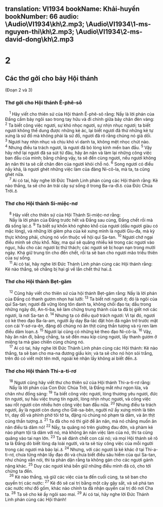 translation: VI1934
bookName: Khải-huyền 
bookNumber: 66
audio: \Audio\VI1934\kh\2.mp3; \Audio\VI1934\1-ms-nguyen-thi\kh\2.mp3; \Audio\VI1934\2-ms-david-dong\kh\2.mp3
-------

<div class="title"><h1>2</h1><h2>Các thơ gởi cho bảy Hội thánh</h2><p>(Đoạn 2 và 3)</p><h3>Thơ gởi cho Hội thánh Ê-phê-sô</h3></div>
<span class="verse kh_2_1"> <sup>1</sup> Hãy viết cho thiên sứ của Hội thánh Ê-phê-sô rằng: Nầy là lời phán của Đấng cầm bảy ngôi sao trong tay hữu và đi chính giữa bảy chân đèn vàng: </span>
<span class="verse kh_2_2"><sup>2</sup> Ta biết công việc ngươi, sự khó nhọc ngươi, sự nhịn nhục ngươi; ta biết ngươi không thể dung được những kẻ ác, lại biết ngươi đã thử những kẻ tự xưng là sứ đồ mà không phải là sứ đồ, ngươi đã rõ rằng chúng nó giả dối. </span>
<span class="verse kh_2_3"><sup>3</sup> Ngươi hay nhịn nhục và chịu khó vì danh ta, không mệt nhọc chút nào. </span>
<span class="verse kh_2_4"><sup>4</sup> Nhưng điều ta trách ngươi, là ngươi đã bỏ lòng kính mến ban đầu. </span>
<span class="verse kh_2_5"><sup>5</sup> Vậy hãy nhớ lại ngươi đã sa sút từ đâu, hãy ăn năn và làm lại những công việc ban đầu của mình; bằng chẳng vậy, ta sẽ đến cùng ngươi, nếu ngươi không ăn năn thì ta sẽ cất chân đèn của ngươi khỏi chỗ nó. </span>
<span class="verse kh_2_6"><sup>6</sup> Song ngươi có điều nầy khá, là ngươi ghét những việc làm của đảng Ni-cô-la, mà ta, ta cũng ghét nữa. <br/></span>
<span class="verse kh_2_7"> <sup>7</sup> Ai có tai, hãy nghe lời Đức Thánh Linh phán cùng các Hội thánh rằng: Kẻ nào thắng, ta sẽ cho ăn trái cây sự sống ở trong Ba-ra-đi<a data-toggle="tooltip" data-placement="bottom" title="Xem lời chua trong sách Lu-ca 23:43">⚓</a> của Đức Chúa Trời.<a data-toggle="tooltip" data-placement="bottom" title="Sa 2:9; Kh 22:2; Exe 28:13">⚓</a><br/></span>
<div class="title"><h3>Thơ cho Hội thánh Si-miệc-nơ</h3></div>
<span class="verse kh_2_8"> <sup>8</sup> Hãy viết cho thiên sứ của Hội Thánh Si-miệc-nơ rằng: <br/> Nầy là lời phán của Đấng trước hết và Đấng sau cùng, Đấng chết rồi mà đã sống lại:<a data-toggle="tooltip" data-placement="bottom" title="Es 44:6; 48:12; Kh 1:17; 22:13">⚓</a></span>
<span class="verse kh_2_9"><sup>9</sup> Ta biết sự khốn khó nghèo khổ của ngươi (dầu ngươi giàu có mặc lòng), và những lời gièm pha của kẻ xưng mình là người Giu-đa, mà kỳ thực không phải, chúng nó vốn thuộc về hội quỉ Sa-tan. </span>
<span class="verse kh_2_10"><sup>10</sup> Ngươi chớ ngại điều mình sẽ chịu khổ. Này, ma quỉ sẽ quăng nhiều kẻ trong các ngươi vào ngục, hầu cho các ngươi bị thử thách; các ngươi sẽ bị hoạn nạn trong mười ngày. Khá giữ trung tín cho đến chết, rồi ta sẽ ban cho ngươi mão triều thiên của sự sống. <br/></span>
<span class="verse kh_2_11"> <sup>11</sup> Ai có tai, hãy nghe lời Đức Thánh Linh phán cùng các Hội thánh rằng: Kẻ nào thắng, sẽ chẳng bị hại gì về lần chết thứ hai.<a data-toggle="tooltip" data-placement="bottom" title="Kh 20:14; 21:8">⚓</a><br/></span>
<div class="title"><h3>Thơ cho Hội thánh Bẹt-găm</h3></div>
<span class="verse kh_2_12"> <sup>12</sup> Cũng hãy viết cho thiên sứ của hội thánh Bẹt-găm rằng: Nầy là lời phán của Đấng có thanh gươm nhọn hai lưỡi: </span>
<span class="verse kh_2_13"><sup>13</sup> Ta biết nơi ngươi ở; đó là ngôi của quỉ Sa-tan; ngươi đã vững lòng tôn danh ta, không chối đạo ta; dầu trong những ngày đó, An-ti-ba, kẻ làm chứng trung thành của ta đã bị giết nơi các ngươi, là nơi Sa-tan ở. </span>
<span class="verse kh_2_14"><sup>14</sup> Nhưng ta có điều quở trách ngươi: Vì tại đó, ngươi có kẻ theo đạo Ba-la-am, người ấy dạy Ba-lác đặt hòn đá ngăn trở trước mặt con cái Y-sơ-ra-ên, đặng dỗ chúng nó ăn thịt cúng thần tượng và rủ ren làm điều dâm loạn.<a data-toggle="tooltip" data-placement="bottom" title="Dan 22:5,7; 31:16; Phu 23:4; Dan 25:1-3">⚓</a></span>
<span class="verse kh_2_15"><sup>15</sup> Ngươi lại cũng có những kẻ theo đạo Ni-cô-la. </span>
<span class="verse kh_2_16"><sup>16</sup> Vậy, hãy ăn năn đi, bằng chẳng, ta sẽ đến mau kíp cùng ngươi, lấy thanh gươm ở miệng ta mà giao chiến cùng chúng nó. <br/></span>
<span class="verse kh_2_17"> <sup>17</sup> Ai có tai, hãy nghe lời Đức Thánh Linh phán cùng các Hội thánh: Kẻ nào thắng, ta sẽ ban cho ma-na đương giấu kín; và ta sẽ cho nó hòn sỏi trắng, trên đó có viết một tên mới, ngoài kẻ nhận lấy không ai biết đến.<a data-toggle="tooltip" data-placement="bottom" title="Xu 16:14-15; 16:33-34; Gi 6:48-50; Es 62:2; 65:15">⚓</a><br/></span>
<div class="title"><h3>Thơ cho Hội thánh Thi-a-ti-rơ</h3></div>
<span class="verse kh_2_18"> <sup>18</sup> Ngươi cũng hãy viết thư cho thiên sứ của Hội thánh Thi-a-ti-rơ rằng: <br/> Nầy là lời phán của Con Đức Chúa Trời, là Đấng mắt như ngọn lửa, và chân như đồng sáng: </span>
<span class="verse kh_2_19"><sup>19</sup> Ta biết công việc ngươi, lòng thương yêu ngươi, đức tin ngươi, sự hầu việc trung tín ngươi, lòng nhịn nhục ngươi, và công việc sau rốt ngươi còn nhiều hơn công việc ban đầu nữa. </span>
<span class="verse kh_2_20"><sup>20</sup> Nhưng điều ta trách ngươi, ấy là ngươi còn dung cho Giê-sa-bên, người nữ ấy xưng mình là tiên tri, dạy dỗ và phỉnh phờ tôi tớ ta, đặng rủ chúng nó phạm tà dâm, và ăn thịt cúng thần tượng.<a data-toggle="tooltip" data-placement="bottom" title="1Vua 16:31; 2Vua 9:22-30">⚓</a></span>
<span class="verse kh_2_21"><sup>21</sup> Ta đã cho nó thì giờ để ăn năn, mà nó chẳng muốn ăn năn điều tà dâm nó! </span>
<span class="verse kh_2_22"><sup>22</sup> Nầy, ta quăng nó trên giường đau đớn, và phàm kẻ nào phạm tội tà dâm với nó, mà không ăn năn việc làm của nó, thì ta cũng quăng vào tai nạn lớn. </span>
<span class="verse kh_2_23"><sup>23</sup> Ta sẽ đánh chết con cái nó; và mọi Hội thánh sẽ rõ ta là Đấng dò biết lòng dạ loài người, và ta sẽ tùy công việc của mỗi người trong các ngươi mà báo lại.<a data-toggle="tooltip" data-placement="bottom" title="Thi 7:9; Gie 17:10; Thi 62:12">⚓</a></span>
<span class="verse kh_2_24"><sup>24</sup> Nhưng, với các ngươi là kẻ khác ở tại Thi-a-ti-rơ, chưa từng nhận lấy đạo đó và chưa biết điều sâu hiểm của quỉ Sa-tan, như chúng vẫn nói, thì ta phán dặn rằng ta không gán cho các ngươi gánh nặng khác. </span>
<span class="verse kh_2_25"><sup>25</sup> Duy các ngươi khá bền giữ những điều mình đã có, cho tới chừng ta đến. <br/></span>
<span class="verse kh_2_26"> <sup>26</sup> Kẻ nào thắng, và giữ các việc của ta đến cuối cùng, ta sẽ ban cho quyền trị các nước: </span>
<span class="verse kh_2_27"><sup>27</sup> Kẻ đó sẽ cai trị bằng một cây gậy sắt, và sẽ phá tan các nước như đồ gốm, khác nào chính ta đã nhận quyền cai trị đó nơi Cha ta. </span>
<span class="verse kh_2_28"><sup>28</sup> Ta sẽ cho kẻ ấy ngôi sao mai. </span>
<span class="verse kh_2_29"><sup>29</sup> Ai có tai, hãy nghe lời Đức Thánh Linh phán cùng các Hội thánh! <br/></span>
